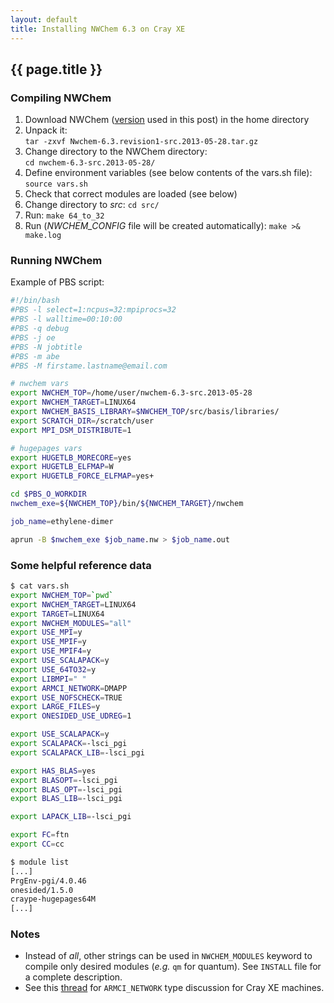 ```yaml
---
layout: default
title: Installing NWChem 6.3 on Cray XE
---
```


## {{ page.title }}

### Compiling NWChem
 1. Download NWChem ([version](http://www.nwchem-sw.org/images/Nwchem-6.3.revision1-src.2013-05-28.tar.gz) used in this post) in the home directory
 1. Unpack it:  
 `tar -zxvf Nwchem-6.3.revision1-src.2013-05-28.tar.gz`
 1. Change directory to the NWChem directory:  
 `cd nwchem-6.3-src.2013-05-28/`
 1. Define environment variables (see below contents of the vars.sh file): `source vars.sh`
 1. Check that correct modules are loaded (see below)
 1. Change directory to *src*: `cd src/`
 1. Run: `make 64_to_32`
 1. Run (*NWCHEM_CONFIG* file will be created automatically): `make >& make.log`

### Running NWChem

Example of PBS script:

```bash
#!/bin/bash
#PBS -l select=1:ncpus=32:mpiprocs=32
#PBS -l walltime=00:10:00
#PBS -q debug
#PBS -j oe
#PBS -N jobtitle
#PBS -m abe
#PBS -M firstame.lastname@email.com

# nwchem vars
export NWCHEM_TOP=/home/user/nwchem-6.3-src.2013-05-28
export NWCHEM_TARGET=LINUX64
export NWCHEM_BASIS_LIBRARY=$NWCHEM_TOP/src/basis/libraries/
export SCRATCH_DIR=/scratch/user
export MPI_DSM_DISTRIBUTE=1

# hugepages vars
export HUGETLB_MORECORE=yes
export HUGETLB_ELFMAP=W
export HUGETLB_FORCE_ELFMAP=yes+

cd $PBS_O_WORKDIR
nwchem_exe=${NWCHEM_TOP}/bin/${NWCHEM_TARGET}/nwchem

job_name=ethylene-dimer

aprun -B $nwchem_exe $job_name.nw > $job_name.out
```

### Some helpful reference data

```bash
$ cat vars.sh
export NWCHEM_TOP=`pwd`
export NWCHEM_TARGET=LINUX64
export TARGET=LINUX64
export NWCHEM_MODULES="all"
export USE_MPI=y
export USE_MPIF=y
export USE_MPIF4=y
export USE_SCALAPACK=y
export USE_64TO32=y
export LIBMPI=" "
export ARMCI_NETWORK=DMAPP
export USE_NOFSCHECK=TRUE
export LARGE_FILES=y
export ONESIDED_USE_UDREG=1

export USE_SCALAPACK=y
export SCALAPACK=-lsci_pgi
export SCALAPACK_LIB=-lsci_pgi

export HAS_BLAS=yes
export BLASOPT=-lsci_pgi
export BLAS_OPT=-lsci_pgi
export BLAS_LIB=-lsci_pgi

export LAPACK_LIB=-lsci_pgi

export FC=ftn
export CC=cc
```

```bash
$ module list
[...]
PrgEnv-pgi/4.0.46
onesided/1.5.0
craype-hugepages64M
[...]
```

### Notes
 * Instead of *all*, other strings can be used in `NWCHEM_MODULES` keyword to compile only desired modules (*e.g.* `qm` for quantum). See `INSTALL` file for a complete description.
 * See this [thread](https://groups.google.com/forum/#!topic/hpctools/ZvHgljFkYWg) for `ARMCI_NETWORK` type discussion for Cray XE machines.